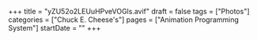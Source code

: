 +++
title = "yZU52o2LEUuHPveVOGls.avif"
draft = false
tags = ["Photos"]
categories = ["Chuck E. Cheese's"]
pages = ["Animation Programming System"]
startDate = ""
+++
